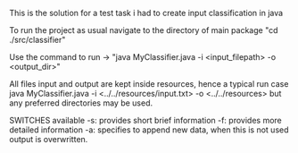 This is the solution for a test task i had to create input classification in java

To run the project as usual navigate to the directory of main package
"cd ./src/classifier"

Use the command to run -> 
"java MyClassifier.java -i <input_filepath> -o <output_dir>"

All files input and output are kept inside resources, hence a typical run case
java MyClassifier.java -i <../../resources/input.txt> -o <../../resources>
but any preferred directories may be used.

SWITCHES available
-s: provides short brief information
-f: provides more detailed information
-a: specifies to append new data, when this is not used output is overwritten. 